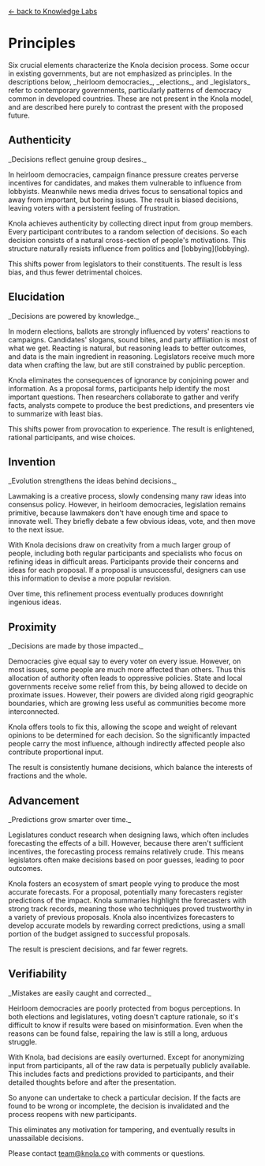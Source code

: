 [&larr; back to Knowledge Labs](.)

# Principles

<p>Six crucial elements characterize the Knola decision process. Some occur in existing governments, but are not emphasized as principles. In the descriptions below, _heirloom democracies_, _elections_, and _legislators_ refer to contemporary governments, particularly patterns of democracy common in developed countries. These are not present in the Knola model, and are described here purely to contrast the present with the proposed future.</p>

<div class="flex">
<div class="triplet">
<h2>Authenticity</h2>

<p>_Decisions reflect genuine group desires._</p>

<p>In heirloom democracies, campaign finance pressure creates perverse incentives for candidates, and makes them vulnerable to influence from lobbyists. Meanwhile news media drives focus to sensational topics and away from important, but boring issues. The result is biased decisions, leaving voters with a persistent feeling of frustration.</p>

<p>Knola achieves authenticity by collecting direct input from group members. Every participant contributes to a random selection of decisions. So each decision consists of a natural cross-section of people's motivations. This structure naturally resists influence from politics and [lobbying](lobbying).</p>

<p>This shifts power from legislators to their constituents. The result is less bias, and thus fewer detrimental choices.</p>
</div>
<div class="triplet">
<h2>Elucidation</h2>

<p>_Decisions are powered by knowledge._</p>

<p>In modern elections, ballots are strongly influenced by voters' reactions to campaigns. Candidates' slogans, sound bites, and party affiliation is most of what we get. Reacting is natural, but reasoning leads to better outcomes, and data is the main ingredient in reasoning. Legislators receive much more data when crafting the law, but are still constrained by public perception.</p>

<p>Knola eliminates the consequences of ignorance by conjoining power and information. As a proposal forms, participants help identify the most important questions. Then researchers collaborate to gather and verify facts, analysts compete to produce the best predictions, and presenters vie to summarize with least bias.</p>

<p>This shifts power from provocation to experience. The result is enlightened, rational participants, and wise choices.</p>
</div>
<div class="triplet">
<h2>Invention</h2>

<p>_Evolution strengthens the ideas behind decisions._</p>

<p>Lawmaking is a creative process, slowly condensing many raw ideas into consensus policy. However, in heirloom democracies, legislation remains primitive, because lawmakers don't have enough time and space to innovate well. They briefly debate a few obvious ideas, vote, and then move to the next issue.</p>

<p>With Knola decisions draw on creativity from a much larger group of people, including both regular participants and specialists who focus on refining ideas in difficult areas. Participants provide their concerns and ideas for each proposal. If a proposal is unsuccessful, designers can use this information to devise a more popular revision.</p>

<p>Over time, this refinement process eventually produces downright ingenious ideas.</p> 
</div>
<div class="triplet">
<h2>Proximity</h2>

<p>_Decisions are made by those impacted._</p>

<p>Democracies give equal say to every voter on every issue. However, on most issues, some people are much more affected than others. Thus this allocation of authority often leads to oppressive policies. State and local governments receive some relief from this, by being allowed to decide on proximate issues. However, their powers are divided along rigid geographic boundaries, which are growing less useful as communities become more interconnected.</p>

<p>Knola offers tools to fix this, allowing the scope and weight of relevant opinions to be determined for each decision. So the significantly impacted people carry the most influence, although indirectly affected people also contribute proportional input.</p>

<p> The result is consistently humane decisions, which balance the interests of fractions and the whole.</p>
</div>
<div class="triplet">
<h2>Advancement</h2>

<p>_Predictions grow smarter over time._</p>

<p>Legislatures conduct research when designing laws, which often includes forecasting the effects of a bill. However, because there aren't sufficient incentives, the forecasting process remains relatively crude. This means legislators often make decisions based on poor guesses, leading to poor outcomes.</p>

<p>Knola fosters an ecosystem of smart people vying to produce the most accurate forecasts. For a proposal, potentially many forecasters register predictions of the impact. Knola summaries highlight the forecasters with strong track records, meaning those who techniques proved trustworthy in a variety of previous proposals. Knola also incentivizes forecasters to develop accurate models by rewarding correct predictions, using a small portion of the budget assigned to successful proposals.</p>

<p>The result is prescient decisions, and far fewer regrets.</p>
</div>
<div class="triplet">
<h2>Verifiability</h2>

<p>_Mistakes are easily caught and corrected._</p>

<p>Heirloom democracies are poorly protected from bogus perceptions. In both elections and legislatures, voting doesn't capture rationale, so it's difficult to know if results were based on misinformation. Even when the reasons can be found false, repairing the law is still a long, arduous struggle.</p>

<p>With Knola, bad decisions are easily overturned. Except for anonymizing input from participants, all of the raw data is perpetually publicly available. This includes facts and predictions provided to participants, and their detailed thoughts before and after the presentation.</p>

<p>So anyone can undertake to check a particular decision. If the facts are found to be wrong or incomplete, the decision is invalidated and the process reopens with new participants.</p>

<p>This eliminates any motivation for tampering, and eventually results in unassailable decisions.</p>
</div>
</div>

<!--
Possible other principles:
Experimentation
-->

Please contact [team@knola.co](mailto:team@knola.co) with comments or questions.